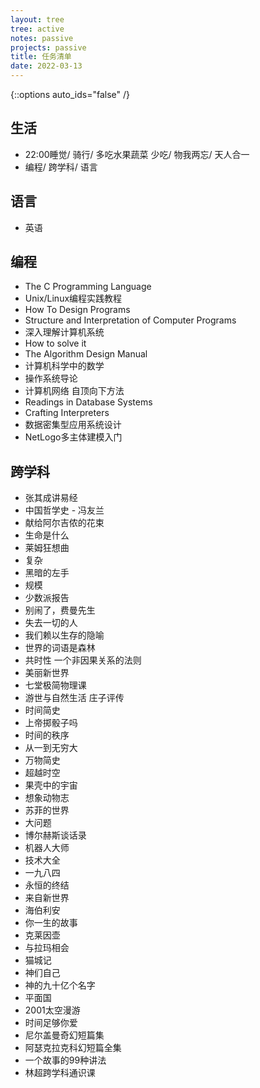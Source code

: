 ```yaml
---
layout: tree
tree: active
notes: passive
projects: passive
title: 任务清单
date: 2022-03-13
---
```



{::options auto_ids="false" /}


## 生活
* 22:00睡觉/ 骑行/ 多吃水果蔬菜 少吃/ 物我两忘/ 天人合一
* 编程/ 跨学科/ 语言

## 语言
* 英语

## 编程
* The C Programming Language
* Unix/Linux编程实践教程
* How To Design Programs
* Structure and Interpretation of Computer Programs
* 深入理解计算机系统
* How to solve it
* The Algorithm Design Manual
* 计算机科学中的数学
* 操作系统导论
* 计算机网络 自顶向下方法
* Readings in Database Systems
* Crafting Interpreters
* 数据密集型应用系统设计
* NetLogo多主体建模入门

## 跨学科
* 张其成讲易经
* 中国哲学史 - 冯友兰
* 献给阿尔吉侬的花束
* 生命是什么
* 莱姆狂想曲
* 复杂
* 黑暗的左手
* 规模
* 少数派报告
* 别闹了，费曼先生
* 失去一切的人
* 我们赖以生存的隐喻
* 世界的词语是森林
* 共时性 一个非因果关系的法则
* 美丽新世界
* 七堂极简物理课
* 游世与自然生活 庄子评传
* 时间简史
* 上帝掷骰子吗
* 时间的秩序
* 从一到无穷大
* 万物简史
* 超越时空
* 果壳中的宇宙
* 想象动物志
* 苏菲的世界
* 大问题
* 博尔赫斯谈话录
* 机器人大师
* 技术大全
* 一九八四
* 永恒的终结
* 来自新世界
* 海伯利安
* 你一生的故事
* 克莱因壶
* 与拉玛相会
* 猫城记
* 神们自己
* 神的九十亿个名字
* 平面国
* 2001太空漫游
* 时间足够你爱
* 尼尔盖曼奇幻短篇集
* 阿瑟克拉克科幻短篇全集
* 一个故事的99种讲法
* 林超跨学科通识课

